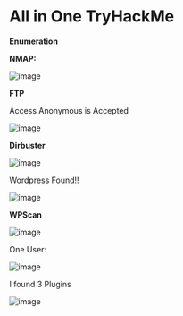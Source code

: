 # All in One TryHackMe

**Enumeration**

**NMAP:**

![image](https://user-images.githubusercontent.com/79543461/176627219-4868d7a9-a24f-48e6-9552-dc55ae266062.png)

**FTP**

Access Anonymous is Accepted

![image](https://user-images.githubusercontent.com/79543461/176627497-0354df83-7b31-4445-9dcb-37ec3e80a19a.png)

**Dirbuster**

![image](https://user-images.githubusercontent.com/79543461/176627592-9df38d87-46d6-4106-bc04-07708c0836cb.png)

Wordpress Found!!

![image](https://user-images.githubusercontent.com/79543461/176627691-e0a05336-9f21-4297-bf25-0e12dae4f28f.png)

**WPScan**

![image](https://user-images.githubusercontent.com/79543461/176627933-10ae035b-a5af-4c1e-8f6e-91e9f4726e6d.png)

One User:

![image](https://user-images.githubusercontent.com/79543461/176628235-66e9c816-ac12-41b7-ae5c-210184bba575.png)

I found 3 Plugins

![image](https://user-images.githubusercontent.com/79543461/176633315-2578608b-b888-47ed-a658-521272f20bfc.png)

